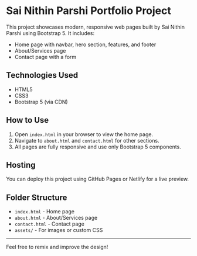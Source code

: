
# Sai Nithin Parshi Portfolio Project


This project showcases modern, responsive web pages built by Sai Nithin Parshi using Bootstrap 5. It includes:

- Home page with navbar, hero section, features, and footer
- About/Services page
- Contact page with a form

## Technologies Used
- HTML5
- CSS3
- Bootstrap 5 (via CDN)

## How to Use
1. Open `index.html` in your browser to view the home page.
2. Navigate to `about.html` and `contact.html` for other sections.
3. All pages are fully responsive and use only Bootstrap 5 components.

## Hosting
You can deploy this project using GitHub Pages or Netlify for a live preview.

## Folder Structure
- `index.html` - Home page
- `about.html` - About/Services page
- `contact.html` - Contact page
- `assets/` - For images or custom CSS

---

Feel free to remix and improve the design!
